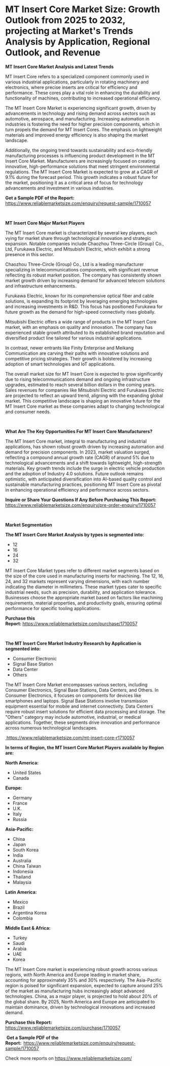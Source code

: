 <p><h1>MT Insert Core Market Size: Growth Outlook from 2025 to 2032, projecting at Market's Trends Analysis by Application, Regional Outlook, and Revenue</h1></p><p><strong>MT Insert Core Market Analysis and Latest Trends</strong></p>
<p><p>MT Insert Core refers to a specialized component commonly used in various industrial applications, particularly in rotating machinery and electronics, where precise inserts are critical for efficiency and performance. These cores play a vital role in enhancing the durability and functionality of machines, contributing to increased operational efficiency.</p><p>The MT Insert Core Market is experiencing significant growth, driven by advancements in technology and rising demand across sectors such as automotive, aerospace, and manufacturing. Increasing automation in industries is fostering the need for higher precision components, which in turn propels the demand for MT Insert Cores. The emphasis on lightweight materials and improved energy efficiency is also shaping the market landscape.</p><p>Additionally, the ongoing trend towards sustainability and eco-friendly manufacturing processes is influencing product development in the MT Insert Core Market. Manufacturers are increasingly focused on creating innovative, high-performance solutions that meet stringent environmental regulations. The MT Insert Core Market is expected to grow at a CAGR of 9.1% during the forecast period. This growth indicates a robust future for the market, positioning it as a critical area of focus for technology advancements and investment in various industries.</p></p>
<p><strong>Get a Sample PDF of the Report:&nbsp;</strong> <a href="https://www.reliablemarketsize.com/enquiry/request-sample/1710057?utm_campaign=2526&utm_medium=2&utm_source=Github&utm_content=ia&utm_term=27032025&utm_id=mt-insert-core">https://www.reliablemarketsize.com/enquiry/request-sample/1710057</a></p>
<p>&nbsp;</p>
<p><strong>MT Insert Core Major Market Players</strong></p>
<p><p>The MT Insert Core market is characterized by several key players, each vying for market share through technological innovation and strategic expansion. Notable companies include Chaozhou Three-Circle (Group) Co., Ltd, Furukawa Electric, and Mitsubishi Electric, which exhibit a strong presence in this sector.</p><p>Chaozhou Three-Circle (Group) Co., Ltd is a leading manufacturer specializing in telecommunications components, with significant revenue reflecting its robust market position. The company has consistently shown market growth driven by increasing demand for advanced telecom solutions and infrastructure enhancements.</p><p>Furukawa Electric, known for its comprehensive optical fiber and cable solutions, is expanding its footprint by leveraging emerging technologies and increasing investments in R&D. This focus has positioned Furukawa for future growth as the demand for high-speed connectivity rises globally.</p><p>Mitsubishi Electric offers a wide range of products in the MT Insert Core market, with an emphasis on quality and innovation. The company has experienced stable growth attributed to its established brand reputation and diversified product line tailored for various industrial applications.</p><p>In contrast, newer entrants like Finity Enterprise and Meikang Communication are carving their paths with innovative solutions and competitive pricing strategies. Their growth is bolstered by increasing adoption of smart technologies and IoT applications.</p><p>The overall market size for MT Insert Core is expected to grow significantly due to rising telecommunications demand and ongoing infrastructure upgrades, estimated to reach several billion dollars in the coming years. Sales revenues for companies like Mitsubishi Electric and Furukawa Electric are projected to reflect an upward trend, aligning with the expanding global market. This competitive landscape is shaping an innovative future for the MT Insert Core market as these companies adapt to changing technological and consumer needs.</p></p>
<p>&nbsp;</p>
<p><strong>What Are The Key Opportunities For MT Insert Core Manufacturers?</strong></p>
<p><p>The MT Insert Core market, integral to manufacturing and industrial applications, has shown robust growth driven by increasing automation and demand for precision components. In 2023, market valuation surged, reflecting a compound annual growth rate (CAGR) of around 5% due to technological advancements and a shift towards lightweight, high-strength materials. Key growth trends include the surge in electric vehicle production and the adoption of Industry 4.0 solutions. Future outlook remains optimistic, with anticipated diversification into AI-based quality control and sustainable manufacturing practices, positioning MT Insert Core as pivotal in enhancing operational efficiency and performance across sectors.</p></p>
<p><strong>Inquire or Share Your Questions If Any Before Purchasing This Report:</strong> <a href="https://www.reliablemarketsize.com/enquiry/pre-order-enquiry/1710057?utm_campaign=2526&utm_medium=2&utm_source=Github&utm_content=ia&utm_term=27032025&utm_id=mt-insert-core">https://www.reliablemarketsize.com/enquiry/pre-order-enquiry/1710057</a></p>
<p>&nbsp;</p>
<p><strong>Market Segmentation</strong></p>
<p><strong>The MT Insert Core Market Analysis by types is segmented into:</strong></p>
<p><ul><li>12</li><li>16</li><li>24</li><li>32</li></ul></p>
<p><p>MT Insert Core Market types refer to different market segments based on the size of the core used in manufacturing inserts for machining. The 12, 16, 24, and 32 markets represent varying dimensions, with each number indicating the diameter in millimeters. These market types cater to specific industrial needs, such as precision, durability, and application tolerance. Businesses choose the appropriate market based on factors like machining requirements, material properties, and productivity goals, ensuring optimal performance for specific tooling applications.</p></p>
<p><strong>Purchase this Report:&nbsp;</strong><a href="https://www.reliablemarketsize.com/purchase/1710057?utm_campaign=2526&utm_medium=2&utm_source=Github&utm_content=ia&utm_term=27032025&utm_id=mt-insert-core">https://www.reliablemarketsize.com/purchase/1710057</a></p>
<p>&nbsp;</p>
<p><strong>The MT Insert Core Market Industry Research by Application is segmented into:</strong></p>
<p><ul><li>Consumer Electronic</li><li>Signal Base Station</li><li>Data Center</li><li>Others</li></ul></p>
<p><p>The MT Insert Core Market encompasses various sectors, including Consumer Electronics, Signal Base Stations, Data Centers, and Others. In Consumer Electronics, it focuses on components for devices like smartphones and laptops. Signal Base Stations involve transmission equipment essential for mobile and internet connectivity. Data Centers require robust insert solutions for efficient data processing and storage. The "Others" category may include automotive, industrial, or medical applications. Together, these segments drive innovation and performance across numerous technological landscapes.</p></p>
<p><a href="https://www.reliablemarketsize.com/mt-insert-core-r1710057?utm_campaign=2526&utm_medium=2&utm_source=Github&utm_content=ia&utm_term=27032025&utm_id=mt-insert-core">&nbsp;https://www.reliablemarketsize.com/mt-insert-core-r1710057</a></p>
<p><strong>In terms of Region, the MT Insert Core Market Players available by Region are:</strong></p>
<p>
    <p> <strong> North America: </strong>
        <ul>
            <li>United States</li>
            <li>Canada</li>
        </ul>
        </p> 
    <p> <strong> Europe: </strong>
        <ul>
            <li>Germany</li>
            <li>France</li>
            <li>U.K.</li>
            <li>Italy</li>
            <li>Russia</li>
        </ul>
        </p> 
    <p> <strong> Asia-Pacific: </strong>
        <ul>
            <li>China</li>
            <li>Japan</li>
            <li>South Korea</li>
            <li>India</li>
            <li>Australia</li>
            <li>China Taiwan</li>
            <li>Indonesia</li>
            <li>Thailand</li>
            <li>Malaysia</li>
        </ul>
        </p> 
    <p> <strong> Latin America: </strong>
        <ul>
            <li>Mexico</li>
            <li>Brazil</li>
            <li>Argentina Korea</li>
            <li>Colombia</li>
        </ul>
        </p> 
    <p> <strong> Middle East & Africa: </strong>
        <ul>
            <li>Turkey</li>
            <li>Saudi</li>
            <li>Arabia</li>
            <li>UAE</li>
            <li>Korea</li>
        </ul>
    </p>
    </p>
<p><p>The MT Insert Core market is experiencing robust growth across various regions, with North America and Europe leading in market share, accounting for approximately 35% and 30% respectively. The Asia-Pacific region is poised for significant expansion, expected to capture around 25% of the market as manufacturing hubs increasingly adopt advanced technologies. China, as a major player, is projected to hold about 20% of the global share. By 2025, North America and Europe are anticipated to maintain dominance, driven by technological innovations and increased demand.</p></p>
<p><strong>Purchase this Report: </strong><a href="https://www.reliablemarketsize.com/purchase/1710057?utm_campaign=2526&utm_medium=2&utm_source=Github&utm_content=ia&utm_term=27032025&utm_id=mt-insert-core">https://www.reliablemarketsize.com/purchase/1710057</a></p>
<p>&nbsp;<strong>Get a Sample PDF of the Report:&nbsp;&nbsp;</strong><a href="https://www.reliablemarketsize.com/enquiry/request-sample/1710057?utm_campaign=2526&utm_medium=2&utm_source=Github&utm_content=ia&utm_term=27032025&utm_id=mt-insert-core">https://www.reliablemarketsize.com/enquiry/request-sample/1710057</a></p>
<p><strong></strong></p>
<p>Check more reports on <a href="https://www.reliablemarketsize.com/?utm_campaign=2526&utm_medium=2&utm_source=Github&utm_content=ia&utm_term=27032025&utm_id=mt-insert-core">https://www.reliablemarketsize.com/</a></p>